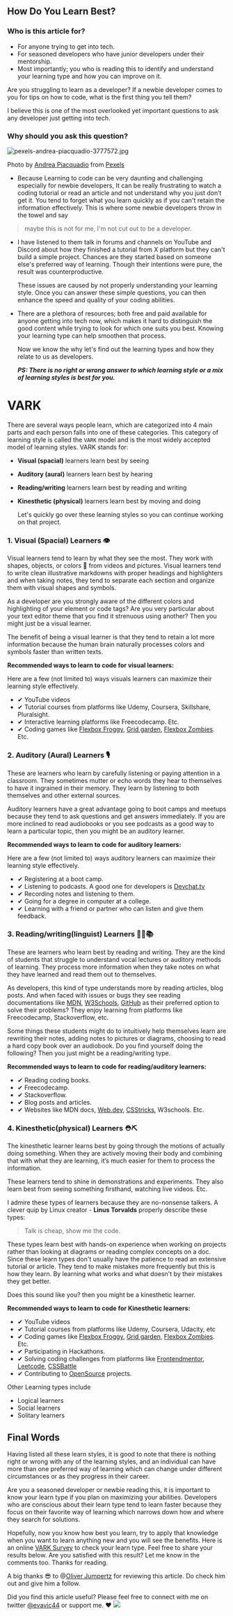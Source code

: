 ## How Do You Learn Best?

### Who is this article for?

- For anyone trying to get into tech.
- For seasoned developers who have junior developers under their mentorship.
- Most importantly; you who is reading this to identify and understand your learning type and how you can improve on it.

Are you struggling to learn as a developer? If a newbie developer comes to you for tips on how to code, what is the first thing you tell them?

I believe this is one of the most overlooked yet important questions to ask any developer just getting into tech.

### **Why should you ask this question?**


![pexels-andrea-piacquadio-3777572.jpg](https://cdn.hashnode.com/res/hashnode/image/upload/v1628801173513/2qPN8yWYT.jpeg)

Photo by [Andrea Piacquadio](https://www.pexels.com/@olly) from [Pexels](https://www.pexels.com/)


- Because Learning to code can be very daunting and challenging especially for newbie developers, It can be really frustrating to watch a coding tutorial or read an article and not understand why you just don’t get it. You tend to forget what you learn quickly as if you can't retain the information effectively. This is where some newbie developers throw in the towel and say

 > maybe this is not for me, I'm not cut out to be a developer.

- I have listened to them talk in forums and channels on YouTube and Discord about how they finished a tutorial from X platform but they can't build a simple project.
Chances are they started based on someone else's preferred way of learning. Though their intentions were pure, the result was counterproductive.

   These issues are caused by not properly understanding your learning style.  Once you can answer these simple questions, you can then enhance the speed and quality of your coding abilities.

- There are a plethora of resources; both free and paid available for anyone getting into tech now, which makes it hard to distinguish the good content while trying to look for which one suits you best. Knowing your learning type can help smoothen that process.

   Now we know the why let's find out the learning types and how they relate to us as developers. 

   **_PS: There is no right or wrong answer to which learning style or a mix of learning styles is best for you._**

# VARK

There are several ways people learn, which are categorized into 4 main parts and each person falls into one of these categories. This category of learning style is called the `VARK` model and is the most widely accepted model of learning styles. VARK stands for:

- **Visual (spacial)** learners learn best by seeing
- **Auditory (aural)** learners learn best by hearing
- **Reading/writing** learners learn best by reading and writing
- **Kinesthetic (physical)** learners learn best by moving and doing

    Let's quickly go over these learning styles so you can continue working on that project.

### 1. **Visual (Spacial) Learners** 👁️

Visual learners tend to learn by what they see the most. They work with shapes, objects, or colors 🔵 from videos and pictures. Visual learners tend to write clean illustrative markdowns with proper headings and highlighters and when taking notes, they tend to separate each section and organize them with visual shapes and symbols.

As a developer are you strongly aware of the different colors and highlighting of your element or code tags? Are you very particular about your text editor theme that you find it strenuous using another? Then you might just be a visual learner.

The benefit of being a visual learner is that they tend to retain a lot more information because the human brain naturally processes colors and symbols faster than written texts.

**Recommended ways to learn to code for visual learners:**

Here are a few (not limited to) ways visuals learners can maximize their learning style effectively.

- ✔ YouTube videos
- ✔ Tutorial courses from platforms like Udemy, Coursera, Skillshare, Pluralsight.
- ✔ Interactive learning platforms like Freecodecamp. Etc.
- ✔ Coding games like [Flexbox Froggy](https://flexboxfroggy.com), [Grid garden](https://cssgridgarden.com/), [Flexbox Zombies](https://flexboxzombies.com/p/flexbox-zombies). Etc.

### 2. Auditory (Aural) Learners 🎙️

These are learners who learn by carefully listening or paying attention in a classroom. They sometimes mutter or echo words they hear to themselves to have it ingrained in their memory. They learn by listening to both themselves and other external sources.

Auditory learners have a great advantage going to boot camps and meetups because they tend to ask questions and get answers immediately. If you are more inclined to read audiobooks or you see podcasts as a good way to learn a particular topic, then you might be an auditory learner.

**Recommended ways to learn to code for auditory learners:**

Here are a few (not limited to) ways auditory learners can maximize their learning style effectively.

- ✔ Registering at a boot camp.
- ✔ Listening to podcasts. A good one for developers is [Devchat.tv](https://devchat.tv/show/javascript-jabber/)
- ✔ Recording notes and listening to them.
- ✔ Going for a degree in computer at a college.
- ✔ Learning with a friend or partner who can listen and give them feedback.

### 3. Reading/writing(linguist) Learners ✍🏽📚

These are learners who learn best by reading and writing. They are the kind of students that struggle to understand vocal lectures or auditory methods of learning. They process more information when they take notes on what they have learned and read them out to themselves.

As developers, this kind of type understands more by reading articles, blog posts. And when faced with issues or bugs they see reading documentations like [MDN](https://developer.mozilla.org/en-US/), [W3Schools](https://www.w3schools.com/), [GitHub](https://github.com/) as their preferred option to solve their problems? They enjoy learning from platforms like Freecodecamp, Stackoverflow, etc.  

Some things these students might do to intuitively help themselves learn are rewriting their notes, adding notes to pictures or diagrams, choosing to read a hard copy book over an audiobook. Do you find yourself doing the following? Then you just might be a reading/writing type.

**Recommended ways to learn to code for reading/auditory learners:**

- ✔ Reading coding books.
- ✔ Freecodecamp.
- ✔ Stackoverflow.
- ✔ Blog posts and articles.
- ✔ Websites like MDN docs, [Web.dev](https://web.dev/), [CSStricks](https://css-tricks.com/), W3schools. Etc.

### 4. Kinesthetic(physical) Learners ⛑️⛏️

The kinesthetic learner learns best by going through the motions of actually doing something. When they are actively moving their body and combining that with what they are learning, it’s much easier for them to process the information.

These learners tend to shine in demonstrations and experiments. They also learn best from seeing something firsthand, watching live videos. Etc.

I admire these types of learners because they are no-nonsense talkers. A clever quip by Linux creator - **Linus Torvalds** properly describe these types:

> Talk is cheap, show me the code.

These types learn best with hands-on experience when working on projects rather than looking at diagrams or reading complex concepts on a doc. Since these learn types don't usually have the patience to read an extensive tutorial or article. They tend to make mistakes more frequently but this is how they learn. By learning what works and what doesn't by their mistakes they get better.

Does this sound like you? then you might be a kinesthetic learner.

**Recommended ways to learn to code for Kinesthetic learners:**

- ✔ YouTube videos
- ✔ Tutorial courses from platforms like Udemy, Coursera, Udacity, etc
- ✔ Coding games like [Flexbox Froggy](https://flexboxfroggy.com), [Grid garden](https://cssgridgarden.com/), [Flexbox Zombies](https://flexboxzombies.com/p/flexbox-zombies). Etc.
- ✔ Participating in Hackathons.
- ✔ Solving coding challenges from platforms like [Frontendmentor](https://www.frontendmentor.io/solutions), [Leetcode](https://leetcode.com/), [CSSBattle](https://cssbattle.dev/)
- ✔ Contributing to [OpenSource](https://opensource.guide/how-to-contribute/) projects.

Other Learning types include

- Logical learners
- Social learners
- Solitary learners

## Final Words

Having listed all these learn styles, it is good to note that there is nothing right or wrong with any of the learning styles, and an individual can have more than one preferred way of learning which can change under different circumstances or as they progress in their career. 

Are you a seasoned developer or newbie reading this, it is important to know your learn type if you plan on maximizing your abilities. Developers who are conscious about their learn type tend to learn faster because they focus on their favorite way of learning which narrows down how and where they search for solutions. 

Hopefully, now you know how best you learn, try to apply that knowledge when you want to learn anything new and you will see the benefits. Here is an online [VARK Survey](https://vark-learn.com/the-vark-questionnaire/) to check your learn type. Feel free to share your results below. Are you satisfied with this result? Let me know in the comments too. Thanks for reading.

A big thanks 😎 to @[Oliver Jumpertz](@OliverJumpertz) for reviewing this article. Do check him out and give him a follow.

Did you find this article useful? Please feel free to connect with me on twitter [@evavic44](https://twitter.com/evavic44) or support me. ❤
<a href="https://www.buymeacoffee.com/evavic44"><img src="https://img.buymeacoffee.com/button-api/?text=Buy me a coffee&emoji=&slug=evavic44&button_colour=FFDD00&font_colour=000000&font_family=Cookie&outline_colour=000000&coffee_colour=ffffff"></a>
